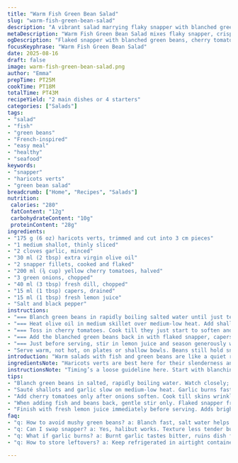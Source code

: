 ```yaml
---
title: "Warm Fish Green Bean Salad"
slug: "warm-fish-green-bean-salad"
description: "A vibrant salad marrying flaky snapper with blanched green beans, sautéed onions, and garlic. Cherry tomatoes burst with subtle sweetness, mingling with fresh scallions and dill for herbal brightness. Olive oil replaces canola for earthiness, while capers bring a salty punch. A hint of lemon juice ties all flavors, leaving the salad lively yet comforting. Slightly less green beans for balance. Cook until beans have a tender snap and tomatoes soften but don’t turn mushy. A reliable, fuss-free dish that dances between warm and fresh, with textures from soft fish flakes to crisp beans. Adaptable ingredients, forgiving timing, and rustic charm."
metaDescription: "Warm Fish Green Bean Salad mixes flaky snapper, crisp haricots verts, and bright herbs. Sauté shallots with garlic, tomatoes soften gently, capers add salty punch."
ogDescription: "Flaked snapper with blanched green beans, cherry tomatoes, and fresh dill. Olive oil and capers bring earthiness and salt. Citrus brightens; textures contrast crisp and tender."
focusKeyphrase: "Warm Fish Green Bean Salad"
date: 2025-08-16
draft: false
image: warm-fish-green-bean-salad.png
author: "Emma"
prepTime: PT25M
cookTime: PT18M
totalTime: PT43M
recipeYield: "2 main dishes or 4 starters"
categories: ["Salads"]
tags:
- "salad"
- "fish"
- "green beans"
- "French-inspired"
- "easy meal"
- "healthy"
- "seafood"
keywords:
- "snapper"
- "haricots verts"
- "green bean salad"
breadcrumb: ["Home", "Recipes", "Salads"]
nutrition: 
 calories: "280"
 fatContent: "12g"
 carbohydrateContent: "10g"
 proteinContent: "28g"
ingredients:
- "175 g (6 oz) haricots verts, trimmed and cut into 3 cm pieces"
- "1 medium shallot, thinly sliced"
- "2 cloves garlic, minced"
- "30 ml (2 tbsp) extra virgin olive oil"
- "2 snapper fillets, cooked and flaked"
- "200 ml (¾ cup) yellow cherry tomatoes, halved"
- "3 green onions, chopped"
- "40 ml (3 tbsp) fresh dill, chopped"
- "15 ml (1 tbsp) capers, drained"
- "15 ml (1 tbsp) fresh lemon juice"
- "Salt and black pepper"
instructions:
- "=== Blanch green beans in rapidly boiling salted water until just tender but still crisp, about 3 to 4 minutes. Drain immediately into ice water to halt cooking. This keeps the color vibrant and the beans snappy. Set aside drained well."
- "=== Heat olive oil in medium skillet over medium-low heat. Add shallot and garlic. Stir gently until softened and translucent - about 4 minutes. The oil should be fragrant but not browned; garlic can turn bitter fast, watch that."
- "=== Toss in cherry tomatoes. Cook till they just start to soften and release juices, maybe 5 minutes. Look for the skinned side turning slightly wrinkled but not totally breaking down. This is flavor development – no mush."
- "=== Add the blanched green beans back in with flaked snapper, capers, green onions, and dill. Stir carefully to combine and warm through for 3 to 5 minutes. Cook until everything smells like the sea and garden, heated but not mushy."
- "=== Just before serving, stir in lemon juice and season generously with salt and fresh cracked black pepper. Taste to adjust - capers bring salty punch so go easy on salt at first."
- "Serve warm, not hot, on plates or shallow bowls. Beans still hold snap, fish flakes intact, tomatoes juicy but not losing form. Dill and lemon keep brightness alive."
introduction: "Warm salads with fish and green beans are like a quiet rebellion against boring leafy greens. Texture matters more than fancy plating here. I learned early that overcooked beans become limp and lifeless; you want a firm snap, like a quiet crunch under your fork. Fish, flaky and tender, brings gentle protein presence without heaviness. I switched from halibut to snapper - better texture, more flavorful. Capers? Game changer. Briny punch cuts through creaminess and oiliness without overwhelming freshness. Sautéing your shallots and garlic slowly builds an aromatic base that makes the whole dish sing. Play with timing; smell your garlic, watch your tomatoes, feel the green beans. No hard rules—let instinct guide you but know why you do what you do. A splash of lemon at the end wakes it all up, makes it sing. The salad is warm but alive."
ingredientsNote: "Haricots verts are best here for their slenderness and snap. If unavailable, fine green beans work but drop cooking time slightly to avoid sogginess. I’ve tried trimming beans unevenly before; looks sloppy but really no one minds if flavor is there. Shallots lend sweeter, milder aromatics than onions; feel free to substitute a small red onion but cut smaller to avoid harshness. Garlic should be minced finely but never burnt. Olive oil instead of canola adds earthiness and richness— don’t rush the sauté or you’ll lose complexity. Cherry tomatoes chosen for sweetness and little seeds; bigger tomatoes can weigh down texture. Capers introduced bitterness and salt punch—no capers means a pinch of sea salt and a splash of balsamic vinegar survive as backup. Fresh dill trims heaviness; parsley can substitute but dill feels more authentic. Lemon juice brightens, so consider lime in a pinch. Salt and pepper are adjustable based on capers’ saltiness and your taste. Keep measuring minimal; trust your palate."
instructionsNote: "Timing’s a loose guideline here. Start with blanching green beans in boiling salted water; you’ll feel when they turn tender but resist softening further. Immediately shock in ice water or very cold water. Retaining that color and crispness matters; don’t skip the shock—that's a classic mistake. Sauté shallot and garlic gently to coax out sweetness and aroma but avoid browning garlic; it turns bitter in seconds. When adding tomatoes, watch their skins wrinkle and juice seep out but stop before they burst completely - you want gentle softness, not a sauce. Reincorporate beans and fish flaked carefully to keep texture contrast alive. Capers add complexity and salinity; don't overdo salt after. Cook warmed through, about 3-5 minutes, watch, stir gently. Finishing with lemon juice just before serving brightens flavors and cuts richness. Salt and black pepper at that stage ensure balance. Serve warm. Cool hot plates first if possible; heat kills freshness. Don’t overcook fish or beans or you lose your crunch and fragile flakiness. Simple but detail-driven steps avoid a limp, boring salad. Trust smell, texture, and quick visual cues over timers."
tips:
- "Blanch green beans in salted, rapidly boiling water. Watch closely; 3-4 minutes tops. Drain fast into ice water to lock vivid color and crisp snap. Skip shock and beans go limp, dull. Dry thoroughly before combining to avoid watering down dish. Don’t overcook green beans or texture dies; feel a slight crunch when biting."
- "Sauté shallots and garlic slow on medium-low heat. Garlic burns fast — bitter taste wrecks aroma. Stir gently; watch oil shimmer but no browning. Shallots soften, turn translucent, release mild sweetness. This layer sets base aromatics. Don’t rush sautéing or you lose complexity, no shortcuts here."
- "Add cherry tomatoes only after onions soften. Cook till skins wrinkle, juice seeps out gently; roughly 5 minutes. Tomatoes soften but no mush — just enough to release flavor into oil. Skinned side slightly wrinkled means done. Overcooking tomatoes makes sauce, kills texture contrast."
- "When adding fish and beans back, gentle stir only. Flaked snapper fragile; avoid mashing. Mix in capers, dill, and green onions now. Heat through 3-5 minutes until you smell fresh briny, herbal aromas but no mush. Timing subjective; rely on smell and texture more than clock."
- "Finish with fresh lemon juice immediately before serving. Adds bright acidity, cuts oil’s richness and capers’ salt. Season last with salt and cracked black pepper. Capers salty — taste before adding salt. Serve warm, not hot. Cool plates if you can; heat dulls freshness of herbs and crunch."
faq:
- "q: How to avoid mushy green beans? a: Blanch fast, salt water helps flavor, shock them in ice water to stop cooking instantly. Dry well. Cook longer ruins crispness. Timing varies but 3 to 4 minutes is sweet spot. Keep an eye on texture by biting."
- "q: Can I swap snapper? a: Yes, halibut works. Texture less tender but firmer flakes. Cod can dry easily so watch cooking times. Salmon too oily. If no fish, try firm tofu. Adjust capers and lemon, protein flavors differ so balance salt-acidity accordingly."
- "q: What if garlic burns? a: Burnt garlic tastes bitter, ruins dish fast. If smelt it early, toss oil and start over. Lower heat, stir often. Mince fine but don’t rush sauté. Alternative: add garlic later and reduce cooking time but risk less aroma. Quick fix: scramble in gentle oil soak."
- "q: How to store leftovers? a: Keep refrigerated in airtight container. Best eaten within 24 hours. Reheat gently; microwave can overcook, soften beans too much. Warm in skillet over low heat, stir occasionally. Avoid freezing whole salad; fish and beans change texture badly."

---
```

